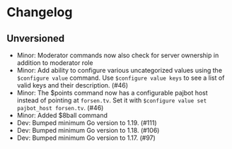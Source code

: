 # Changelog

## Unversioned

- Minor: Moderator commands now also check for server ownership in addition to moderator role
- Minor: Add ability to configure various uncategorized values using the `$configure value` command. Use `$configure value keys` to see a list of valid keys and their description. (#46)
- Minor: The \$points command now has a configurable pajbot host instead of pointing at `forsen.tv`. Set it with `$configure value set pajbot_host forsen.tv`. (#46)
- Minor: Added $8ball command
- Dev: Bumped minimum Go version to 1.19. (#111)
- Dev: Bumped minimum Go version to 1.18. (#106)
- Dev: Bumped minimum Go version to 1.17. (#97)
